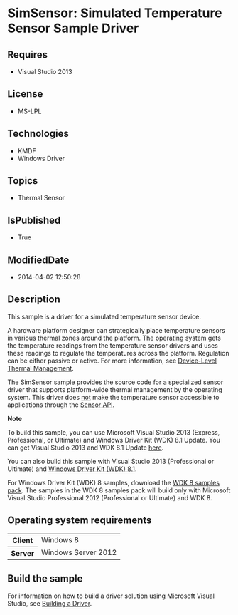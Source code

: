 # SimSensor: Simulated Temperature Sensor Sample Driver
## Requires
* Visual Studio 2013
## License
* MS-LPL
## Technologies
* KMDF
* Windows Driver
## Topics
* Thermal Sensor
## IsPublished
* True
## ModifiedDate
* 2014-04-02 12:50:28
## Description

<div id="mainSection">
<p>This sample is a driver for a simulated temperature sensor device. </p>
<p>A hardware platform designer can strategically place temperature sensors in various thermal zones around the platform. The operating system gets the temperature readings from the temperature sensor drivers and uses these readings to regulate the temperatures
 across the platform. Regulation can be either passive or active. For more information, see
<a href="http://msdn.microsoft.com/en-us/library/windows/hardware/hh698236">Device-Level Thermal Management</a>.</p>
<p>The SimSensor sample provides the source code for a specialized sensor driver that supports platform-wide thermal management by the operating system. This driver does
<u>not</u> make the temperature sensor accessible to applications through the <a href="http://msdn.microsoft.com/en-us/library/windows/hardware/dd318953">
Sensor API</a>.</p>
<p class="note"><b>Note</b>&nbsp;&nbsp;</p>
<p class="note">To build this sample, you can use Microsoft Visual Studio&nbsp;2013 (Express, Professional, or Ultimate) and Windows Driver Kit (WDK)&nbsp;8.1 Update. You can get Visual Studio&nbsp;2013 and WDK&nbsp;8.1 Update
<a href="http://go.microsoft.com/fwlink/p/?LInkID=239721">here</a>.</p>
<p class="note">You can also build this sample with Visual Studio&nbsp;2013 (Professional or Ultimate) and
<a href="http://go.microsoft.com/fwlink/p/?LInkID=391348">Windows Driver Kit (WDK)&nbsp;8.1</a>.</p>
<p class="note">For Windows Driver Kit (WDK)&nbsp;8 samples, download the <a href=" http://go.microsoft.com/fwlink/?LinkId=317090">
WDK&nbsp;8 samples pack</a>. The samples in the WDK&nbsp;8 samples pack will build only with Microsoft Visual Studio Professional&nbsp;2012 (Professional or Ultimate) and WDK&nbsp;8.</p>
<p></p>
<h2>Operating system requirements</h2>
<table>
<tbody>
<tr>
<th>Client</th>
<td><dt>Windows&nbsp;8 </dt></td>
</tr>
<tr>
<th>Server</th>
<td><dt>Windows Server&nbsp;2012 </dt></td>
</tr>
</tbody>
</table>
<h2>Build the sample</h2>
<p>For information on how to build a driver solution using Microsoft Visual Studio, see
<a href="http://msdn.microsoft.com/en-us/library/windows/hardware/ff554644">Building a Driver</a>.</p>
</div>
